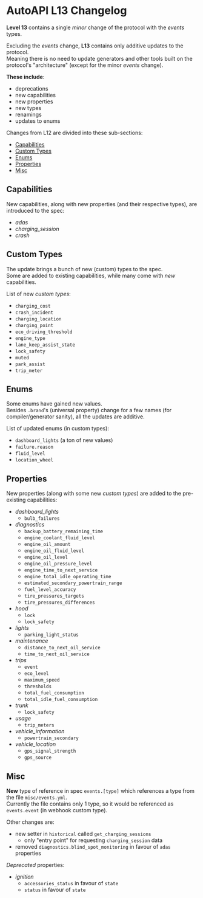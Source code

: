 # AutoAPI L13 Changelog

**Level 13** contains a single _minor_ change of the protocol with the _events_ types.  

Excluding the _events_ change, **L13** contains only additive updates to the protocol.  
Meaning there is no need to update generators and other tools built on the protocol's "architecture" (except for the minor _events_ change).

**These include**:  
- deprecations  
- new capabilities  
- new properties  
- new types  
- renamings  
- updates to enums  

Changes from L12 are divided into these sub-sections:
* [Capabilities](#capabilities)
* [Custom Types](#custom-types)
* [Enums](#enums)
* [Properties](#properties)
* [Misc](#misc)


## Capabilities

New capabilities, along with new properties (and their respective types), are introduced to the spec:

- _adas_
- *charging_session*
- _crash_


## Custom Types

The update brings a bunch of new (custom) types to the spec.  
Some are added to existing capabilities, while many come with _new_ capabilities.  

List of new _custom types_:

- `charging_cost`
- `crash_incident`
- `charging_location`
- `charging_point`
- `eco_driving_threshold`
- `engine_type`
- `lane_keep_assist_state`
- `lock_safety`
- `muted`
- `park_assist`
- `trip_meter`


## Enums

Some enums have gained new values.  
Besides `.brand`'s (universal property) change for a few names (for compiler/generator sanity), all the updates are additive.

List of updated enums (in custom types):

- `dashboard_lights` (a ton of new values)
- `failure.reason`
- `fluid_level`
- `location_wheel`


## Properties

New properties (along with some new _custom types_) are added to the pre-existing capabilities:

- *dashboard_lights*
  - `bulb_failures`
- _diagnostics_
  - `backup_battery_remaining_time`
  - `engine_coolant_fluid_level`
  - `engine_oil_amount`
  - `engine_oil_fluid_level`
  - `engine_oil_level`
  - `engine_oil_pressure_level`
  - `engine_time_to_next_service`
  - `engine_total_idle_operating_time`
  - `estimated_secondary_powertrain_range`
  - `fuel_level_accuracy`
  - `tire_pressures_targets`
  - `tire_pressures_differences`
- _hood_
  - `lock`
  - `lock_safety`
- _lights_
  - `parking_light_status`
- _maintenance_
  - `distance_to_next_oil_service`
  - `time_to_next_oil_service`
- _trips_
  - `event`
  - `eco_level`
  - `maximum_speed`
  - `thresholds`
  - `total_fuel_consumption`
  - `total_idle_fuel_consumption`
- _trunk_
  - `lock_safety`
- _usage_
  - `trip_meters`
- *vehicle_information*
  - `powertrain_secondary`
- *vehicle_location*
  - `gps_signal_strength`
  - `gps_source`


## Misc

**New** type of reference in spec `events.[type]` which references a type from the file `misc/events.yml`.  
Currently the file contains only 1 type, so it would be referenced as `events.event` (in webhook custom type).

Other changes are:

- new setter in `historical` called `get_charging_sessions`
  - only "entry point" for requesting `charging_session` data
- removed `diagnostics.blind_spot_monitoring` in favour of `adas` properties

*Deprecated* properties:

- _ignition_
  - `accessories_status` in favour of `state`
  - `status` in favour of `state`

